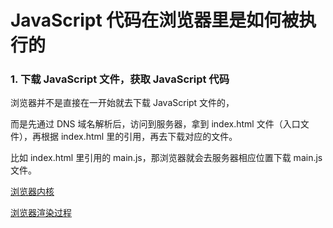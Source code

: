 # JavaScript 代码在浏览器里是如何被执行的

### 1. 下载 JavaScript 文件，获取 JavaScript 代码

浏览器并不是直接在一开始就去下载 JavaScript 文件的，

而是先通过 DNS 域名解析后，访问到服务器，拿到 index.html 文件（入口文件），再根据 index.html 里的引用，再去下载对应的文件。

比如 index.html 里引用的 main.js，那浏览器就会去服务器相应位置下载 main.js 文件。

[浏览器内核](浏览器内核（渲染引擎）.md)

[浏览器渲染过程](浏览器渲染过程.md)